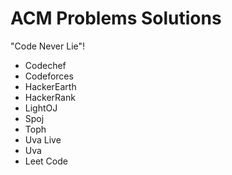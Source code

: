 # ACM Problems Solutions
"Code Never Lie"!

- Codechef
- Codeforces
- HackerEarth
- HackerRank
- LightOJ
- Spoj
- Toph
- Uva Live
- Uva
- Leet Code
